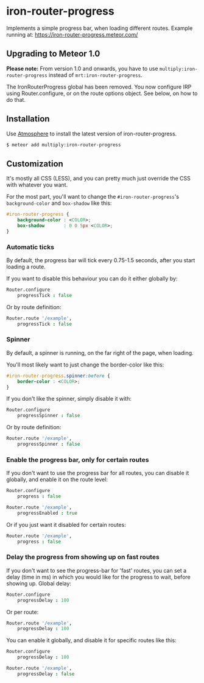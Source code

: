 # iron-router-progress

Implements a simple progress bar, when loading different routes.
Example running at: https://iron-router-progress.meteor.com/

## Upgrading to Meteor 1.0

__Please note:__ From version 1.0 and onwards, you have to use `multiply:iron-router-progress` instead of `mrt:iron-router-progress`.

The IronRouterProgress global has been removed. You now configure IRP using Router.configure, or on the route options object. See below, on how to do that.

## Installation

Use [Atmosphere](https://atmospherejs.com/) to install the latest version of iron-router-progress.
```sh
$ meteor add multiply:iron-router-progress
```

## Customization

It's mostly all CSS (LESS), and you can pretty much just override the CSS with whatever you want.

For the most part, you'll want to change the `#iron-router-progress`'s `background-color` and `box-shadow` like this:
```css
#iron-router-progress {
	background-color : <COLOR>;
	box-shadow       : 0 0 5px <COLOR>;
}
```

### Automatic ticks
By default, the progress bar will tick every 0.75-1.5 seconds, after you start loading a route.

If you want to disable this behaviour you can do it either globally by:
```coffee
Router.configure
	progressTick : false
```
Or by route definition:
```coffee
Router.route '/example',
	progressTick : false
```

### Spinner
By default, a spinner is running, on the far right of the page, when loading.

You'll most likely want to just change the border-color like this:
```css
#iron-router-progress.spinner:before {
	border-color : <COLOR>;
}
```

If you don't like the spinner, simply disable it with:
```coffee
Router.configure
	progressSpinner : false
```
Or by route definition:
```coffee
Router.route '/example',
	progressSpinner : false
```

### Enable the progress bar, only for certain routes
If you don't want to use the progress bar for all routes, you can disable it globally, and enable it on the route level:
```coffee
Router.configure
	progress : false

Router.route '/example',
	progressEnabled : true
```

Or if you just want it disabled for certain routes:
```coffee
Router.route '/example',
	progress : false
```

### Delay the progress from showing up on fast routes
If you don't want to see the progress-bar for 'fast' routes, you can set a delay (time in ms) in which you would like for the progress to wait, before showing up.
Global delay:
```coffee
Router.configure
	progressDelay : 100
```

Or per route:
```coffee
Router.route '/example',
	progressDelay : 100
```

You can enable it globally, and disable it for specific routes like this:
```coffee
Router.configure
	progressDelay : 100

Router.route '/example',
	progressDelay : false
```
